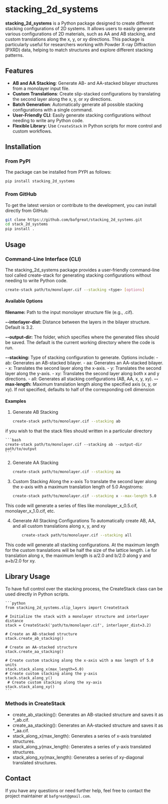 # stacking_2d_systems
**stacking_2d_systems** is a Python package designed to create different stacking configurations of 2D systems. It allows users to easily generate various configurations of 2D materials, such as AA and AB stacking, and custom translations along the x, y, or xy directions. This package is particularly useful for researchers working with Powder X-ray Diffraction (PXRD) data, helping to match structures and explore different stacking patterns.

## Features

- **AB and AA Stacking**:
    Generate AB- and AA-stacked bilayer structures from a monolayer input file.
- **Custom Translations**:
    Create slip-stacked configurations by translating the second layer along the x, y, or xy directions.
- **Batch Generation**:
    Automatically generate all possible stacking configurations with a single command.
- **User-Friendly CLI**:
    Easily generate stacking configurations without needing to write any Python code.
- **Flexible Library**:
    Use `CreateStack` in Python scripts for more control and custom workflows.

## Installation

### From PyPI

The package can be installed from PYPI as follows:

```bash
pip install stacking_2d_systems
```

### From GitHub

To get the latest version or contribute to the development, you can install directly from GitHub:

```bash
git clone https://github.com/bafgreat/stacking_2d_systems.git
cd stack_2d_systems
pip install .
```

## Usage

### Command-Line Interface (CLI)

The stacking_2d_systems package provides a user-friendly command-line tool called create-stack for generating stacking configurations without needing to write Python code.

```bash
create-stack path/to/monolayer.cif --stacking <type> [options]
```

#### Available Options

**filename:**
        Path to the input monolayer structure file (e.g., .cif).

**--interlayer-dist:**
        Distance between the layers in the bilayer structure. Default is 3.2.

**--output-dir:**
    The folder, which specifies where the generated files should be saved. The default is the current working directory where the code is run.

**--stacking:**
    Type of stacking configuration to generate. Options include:
        - ab: Generates an AB-stacked bilayer.
        - aa: Generates an AA-stacked bilayer.
        - x: Translates the second layer along the x-axis.
        - y: Translates the second layer along the y-axis.
        - xy: Translates the second layer along both x and y directions.
        - all: Generates all stacking configurations (AB, AA, x, y, xy).
**--max-length:**
        Maximum translation length along the specified axis (x, y, or xy). If not specified, defaults to half of the corresponding cell dimension

#### Examples

1. Generate AB Stacking

    ```bash
    create-stack path/to/monolayer.cif --stacking ab
    ```
if you wish to that the stack files should written in a particular directory

    ```bash
    create-stack path/to/monolayer.cif --stacking ab --output-dir path/to/output
    ```

2. Generate AA Stacking

    ```bash
    create-stack path/to/monolayer.cif --stacking aa
    ```

3. Custom Stacking Along the x-axis
To translate the second layer along the x-axis with a maximum translation length of 5.0 Angstroms:

    ```bash
    create-stack path/to/monolayer.cif --stacking x --max-length 5.0
    ```

This code will generate a series of files like monolayer_x_0.5.cif, monolayer_x_1.0.cif, etc.

4. Generate All Stacking Configurations
To automatically create AB, AA, and all custom translations along x, y, and xy

    ```bash
        create-stack path/to/monolayer.cif --stacking all
    ```

This code will generate all stacking configurations. At the maximum length for the custom translations will be half the size of the lattice length. i.e for translation along x, the maximum length is a/2.0 and b/2.0 along y and a+b/2.0 for xy.

## Library Usage

To have full control over the stacking process, the CreateStack class can be used directly in Python scripts.

    ```python
    from stacking_2d_systems.slip_layers import CreateStack

    # Initialize the stack with a monolayer structure and interlayer distance
    stack = CreateStack('path/to/monolayer.cif', interlayer_dist=3.2)

    # Create an AB-stacked structure
    stack.create_ab_stacking()

    # Create an AA-stacked structure
    stack.create_aa_stacking()

    # Create custom stacking along the x-axis with a max length of 5.0 units
    stack.stack_along_x(max_length=5.0)
    # Create custom stacking along the y-axis
    stack.stack_along_y()
     # Create custom stacking along the xy-axis
    stack.stack_along_xy()
    ```

### Methods in CreateStack

- create_ab_stacking():
    Generates an AB-stacked structure and saves it as *_ab.cif.
- create_aa_stacking():
    Generates an AA-stacked structure and saves it as *_aa.cif.
- stack_along_x(max_length):
    Generates a series of x-axis translated structures.
- stack_along_y(max_length):
    Generates a series of y-axis translated structures.
- stack_along_xy(max_length):
    Generates a series of xy-diagonal translated structures.


## Contact

If you have any questions or need further help, feel free to contact the project maintainer at `bafgreat@gmail.com`.